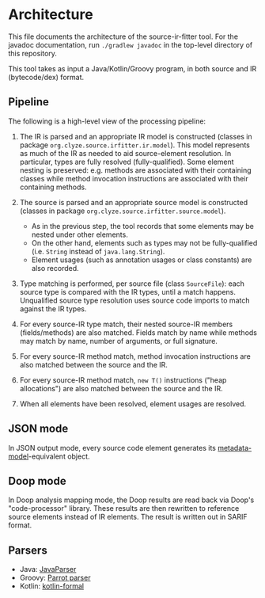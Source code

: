 # Architecture #

This file documents the architecture of the source-ir-fitter tool. For
the javadoc documentation, run `./gradlew javadoc` in the top-level
directory of this repository.

This tool takes as input a Java/Kotlin/Groovy program, in both source
and IR (bytecode/dex) format.

## Pipeline #

The following is a high-level view of the processing pipeline:

1. The IR is parsed and an appropriate IR model is constructed
   (classes in package `org.clyze.source.irfitter.ir.model`). This
   model represents as much of the IR as needed to aid source-element
   resolution. In particular, types are fully resolved
   (fully-qualified). Some element nesting is preserved: e.g. methods
   are associated with their containing classes while method
   invocation instructions are associated with their containing methods.

2. The source is parsed and an appropriate source model is constructed
   (classes in package `org.clyze.source.irfitter.source.model`).
   * As in the previous step, the tool records that some elements may be
   nested under other elements.
   * On the other hand, elements such as types may not be fully-qualified
     (i.e. `String` instead of `java.lang.String`).
   * Element usages (such as annotation usages or class constants) are
     also recorded.

3. Type matching is performed, per source file (class `SourceFile`):
   each source type is compared with the IR types, until a match
   happens. Unqualified source type resolution uses source code
   imports to match against the IR types.

4. For every source-IR type match, their nested source-IR members
   (fields/methods) are also matched. Fields match by name while
   methods may match by name, number of arguments, or full signature.

5. For every source-IR method match, method invocation instructions
   are also matched between the source and the IR.

6. For every source-IR method match, `new T()` instructions ("heap
   allocations") are also matched between the source and the IR.

7. When all elements have been resolved, element usages are resolved.

## JSON mode ##

In JSON output mode, every source code element generates its
[metadata-model](https://github.com/clyze/metadata-model)-equivalent
object.

## Doop mode ##

In Doop analysis mapping mode, the Doop results are read back via
Doop's "code-processor" library. These results are then rewritten to
reference source elements instead of IR elements. The result is
written out in SARIF format.

## Parsers

* Java: [JavaParser](https://javaparser.org/)
* Groovy: [Parrot parser](https://github.com/danielsun1106/groovy-parser)
* Kotlin: [kotlin-formal](https://github.com/antlr/grammars-v4/tree/master/kotlin/kotlin-formal)
